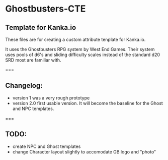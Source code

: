 # Ghostbusters-CTE

## Template for Kanka.io

These files are for creating a custom attribute tenplate for Kanka.io.

It uses the Ghostbusters RPG system by West End Games.
Their system uses pools of d6's and sliding difficulty
scales instead of the standard d20 SRD most are familiar with.

===
## Changelog:
* version 1 was a very rough prototype
* version 2.0 first usable version.  It will become the baseline for the Ghost
and NPC templates.

===
## TODO:
* create NPC and Ghost templates
* change Character layout slightly to accomodate GB logo and "photo"